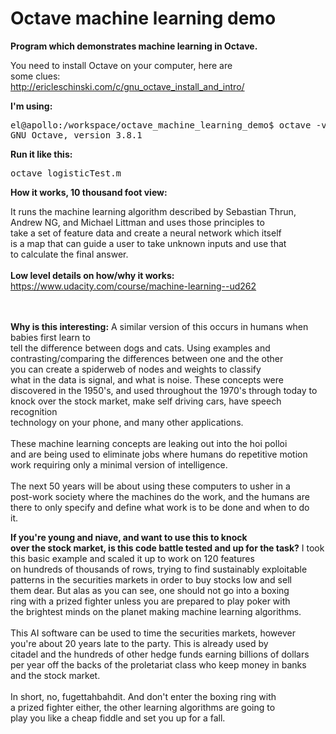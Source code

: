 # Octave machine learning demo

**Program which demonstrates machine learning in Octave.**

You need to install Octave on your computer, here are<br>
some clues:<br>
<a href="http://ericleschinski.com/c/gnu_octave_install_and_intro/">http://ericleschinski.com/c/gnu_octave_install_and_intro/</a>

<b>I'm using:</b>
<pre>el@apollo:/workspace/octave_machine_learning_demo$ octave -v 
GNU Octave, version 3.8.1
</pre>


<b>Run it like this:<br></b>

<pre>
octave logisticTest.m
</pre>

<b>How it works, 10 thousand foot view:<br></b>

It runs the machine learning algorithm described by Sebastian Thrun,<br>
Andrew NG, and Michael Littman and uses those principles to <br>
take a set of feature data and create a neural network which itself<br>
is a map that can guide a user to take unknown inputs and use that<br>
to calculate the final answer.<br>
<br>
<b>Low level details on how/why it works:</b>
<br>
<a href="https://www.udacity.com/course/machine-learning--ud262">https://www.udacity.com/course/machine-learning--ud262</a>

<br>
<br>
<b>Why is this interesting:</b>
A similar version of this occurs in humans when babies first learn to <br>
tell the difference between dogs and cats.  Using examples and <br>
contrasting/comparing the differences between one and the other<br>
you can create a spiderweb of nodes and weights to classify <br>
what in the data is signal, and what is noise.  These concepts were<br>
discovered in the 1950's, and used throughout the 1970's through today to <br>
knock over the stock market, make self driving cars, have speech recognition<br>
technology on your phone, and many other applications.<br>
<br>
These machine learning concepts are leaking out into the hoi polloi<br>
and are being used to eliminate jobs where humans do repetitive motion<br>
work requiring only a minimal version of intelligence.<br>
<br>
The next 50 years will be about using these computers to usher in a<br>
post-work society where the machines do the work, and the humans are<br>
there to only specify and define what work is to be done and when to do<br>
it. <br>

<b>If you're young and niave, and want to use this to knock<br>
over the stock market, is this code battle tested and up for the task?</b>
I took this basic example and scaled it up to work on 120 features<br>
on hundreds of thousands of rows, trying to find sustainably exploitable<br>
patterns in the securities markets in order to buy stocks low and sell<br>
them dear.  But alas as you can see, one should not go into a boxing<br>
ring with a prized fighter unless you are prepared to play poker with<br>
the brightest minds on the planet making machine learning algorithms.<br>
<br>
This AI software can be used to time the securities markets, however<br>
you're about 20 years late to the party.  This is already used by<br>
citadel and the hundreds of other hedge funds earning billions of dollars<br>
per year off the backs of the proletariat class who keep money in banks<br>
and the stock market.<br>
<br>
In short, no, fugettahbahdit.  And don't enter the boxing ring with<br>
a prized fighter either, the other learning algorithms are going to<br>
play you like a cheap fiddle and set you up for a fall.  
<br>
<br>







